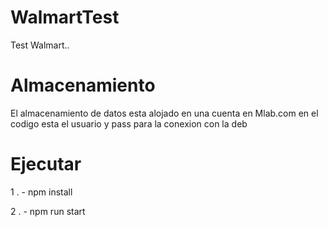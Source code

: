# WalmartTest

Test Walmart..

# Almacenamiento

El almacenamiento de datos esta alojado en una cuenta en Mlab.com en el codigo esta el usuario y pass para la conexion con la deb

# Ejecutar

1 . - npm install

2 . - npm run start
